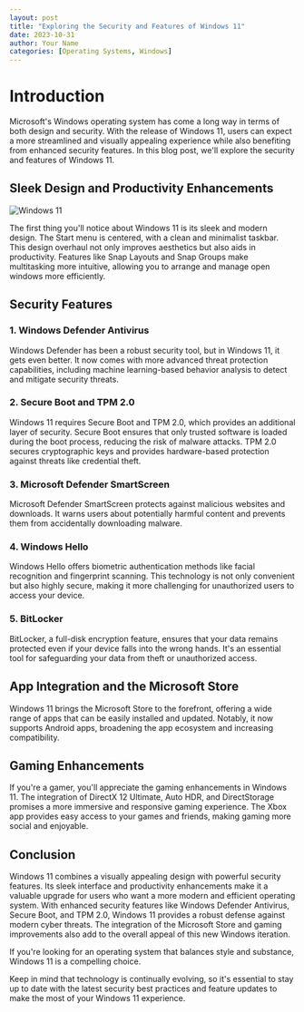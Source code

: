 ```yaml
---
layout: post
title: "Exploring the Security and Features of Windows 11"
date: 2023-10-31
author: Your Name
categories: [Operating Systems, Windows]
---
```


# Introduction

Microsoft's Windows operating system has come a long way in terms of both design and security. With the release of Windows 11, users can expect a more streamlined and visually appealing experience while also benefiting from enhanced security features. In this blog post, we'll explore the security and features of Windows 11.

## **Sleek Design and Productivity Enhancements**

![Windows 11](/assets/images/windows11.jpg)

The first thing you'll notice about Windows 11 is its sleek and modern design. The Start menu is centered, with a clean and minimalist taskbar. This design overhaul not only improves aesthetics but also aids in productivity. Features like Snap Layouts and Snap Groups make multitasking more intuitive, allowing you to arrange and manage open windows more efficiently.

## **Security Features**

### **1. Windows Defender Antivirus**

Windows Defender has been a robust security tool, but in Windows 11, it gets even better. It now comes with more advanced threat protection capabilities, including machine learning-based behavior analysis to detect and mitigate security threats.

### **2. Secure Boot and TPM 2.0**

Windows 11 requires Secure Boot and TPM 2.0, which provides an additional layer of security. Secure Boot ensures that only trusted software is loaded during the boot process, reducing the risk of malware attacks. TPM 2.0 secures cryptographic keys and provides hardware-based protection against threats like credential theft.

### **3. Microsoft Defender SmartScreen**

Microsoft Defender SmartScreen protects against malicious websites and downloads. It warns users about potentially harmful content and prevents them from accidentally downloading malware.

### **4. Windows Hello**

Windows Hello offers biometric authentication methods like facial recognition and fingerprint scanning. This technology is not only convenient but also highly secure, making it more challenging for unauthorized users to access your device.

### **5. BitLocker**

BitLocker, a full-disk encryption feature, ensures that your data remains protected even if your device falls into the wrong hands. It's an essential tool for safeguarding your data from theft or unauthorized access.

## **App Integration and the Microsoft Store**

Windows 11 brings the Microsoft Store to the forefront, offering a wide range of apps that can be easily installed and updated. Notably, it now supports Android apps, broadening the app ecosystem and increasing compatibility.

## **Gaming Enhancements**

If you're a gamer, you'll appreciate the gaming enhancements in Windows 11. The integration of DirectX 12 Ultimate, Auto HDR, and DirectStorage promises a more immersive and responsive gaming experience. The Xbox app provides easy access to your games and friends, making gaming more social and enjoyable.

## **Conclusion**

Windows 11 combines a visually appealing design with powerful security features. Its sleek interface and productivity enhancements make it a valuable upgrade for users who want a more modern and efficient operating system. With enhanced security features like Windows Defender Antivirus, Secure Boot, and TPM 2.0, Windows 11 provides a robust defense against modern cyber threats. The integration of the Microsoft Store and gaming improvements also add to the overall appeal of this new Windows iteration.

If you're looking for an operating system that balances style and substance, Windows 11 is a compelling choice.

Keep in mind that technology is continually evolving, so it's essential to stay up to date with the latest security best practices and feature updates to make the most of your Windows 11 experience.
